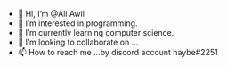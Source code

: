 - 👋 Hi, I’m @Ali Awil
- 👀 I’m interested in programming.
- 🌱 I’m currently learning computer science.
- 💞️ I’m looking to collaborate on ...
- 📫 How to reach me ...by discord account haybe#2251

<!---
Haybegeek/Haybegeek is a ✨ special ✨ repository because its `README.md` (this file) appears on your GitHub profile.
You can click the Preview link to take a look at your changes.
--->
